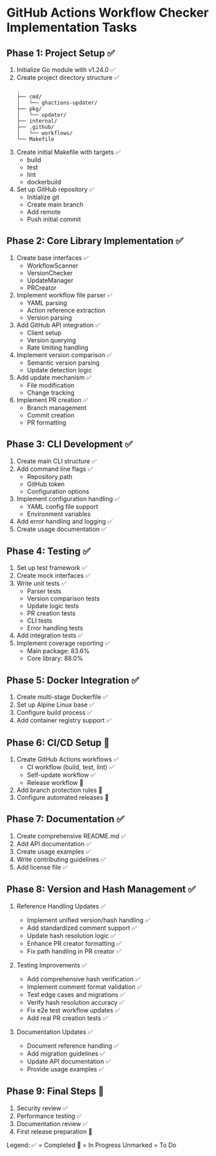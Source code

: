 # GitHub Actions Workflow Checker Implementation Tasks

## Phase 1: Project Setup ✅
1. Initialize Go module with v1.24.0 ✅
2. Create project directory structure ✅
   ```
   .
   ├── cmd/
   │   └── ghactions-updater/
   ├── pkg/
   │   └── updater/
   ├── internal/
   ├── .github/
   │   └── workflows/
   └── Makefile
   ```
3. Create initial Makefile with targets ✅
   - build
   - test
   - lint
   - dockerbuild
4. Set up GitHub repository ✅
   - Initialize git
   - Create main branch
   - Add remote
   - Push initial commit

## Phase 2: Core Library Implementation ✅
1. Create base interfaces ✅
   - WorkflowScanner
   - VersionChecker
   - UpdateManager
   - PRCreator
2. Implement workflow file parser ✅
   - YAML parsing
   - Action reference extraction
   - Version parsing
3. Add GitHub API integration ✅
   - Client setup
   - Version querying
   - Rate limiting handling
4. Implement version comparison ✅
   - Semantic version parsing
   - Update detection logic
5. Add update mechanism ✅
   - File modification
   - Change tracking
6. Implement PR creation ✅
   - Branch management
   - Commit creation
   - PR formatting

## Phase 3: CLI Development ✅
1. Create main CLI structure ✅
2. Add command line flags ✅
   - Repository path
   - GitHub token
   - Configuration options
3. Implement configuration handling ✅
   - YAML config file support
   - Environment variables
4. Add error handling and logging ✅
5. Create usage documentation ✅

## Phase 4: Testing ✅
1. Set up test framework ✅
2. Create mock interfaces ✅
3. Write unit tests ✅
   - Parser tests
   - Version comparison tests
   - Update logic tests
   - PR creation tests
   - CLI tests
   - Error handling tests
4. Add integration tests ✅
5. Implement coverage reporting ✅
   - Main package: 83.6%
   - Core library: 88.0%

## Phase 5: Docker Integration ✅
1. Create multi-stage Dockerfile ✅
2. Set up Alpine Linux base ✅
3. Configure build process ✅
4. Add container registry support ✅

## Phase 6: CI/CD Setup 🔄
1. Create GitHub Actions workflows ✅
   - CI workflow (build, test, lint) ✅
   - Self-update workflow ✅
   - Release workflow 🔄
2. Add branch protection rules 🔄
3. Configure automated releases 🔄

## Phase 7: Documentation ✅
1. Create comprehensive README.md ✅
2. Add API documentation ✅
3. Create usage examples ✅
4. Write contributing guidelines ✅
5. Add license file ✅

## Phase 8: Version and Hash Management ✅
1. Reference Handling Updates ✅
   - Implement unified version/hash handling ✅
   - Add standardized comment support ✅
   - Update hash resolution logic ✅
   - Enhance PR creator formatting ✅
   - Fix path handling in PR creator ✅

2. Testing Improvements ✅
   - Add comprehensive hash verification ✅
   - Implement comment format validation ✅
   - Test edge cases and migrations ✅
   - Verify hash resolution accuracy ✅
   - Fix e2e test workflow updates ✅
   - Add real PR creation tests ✅

3. Documentation Updates ✅
   - Document reference handling ✅
   - Add migration guidelines ✅
   - Update API documentation ✅
   - Provide usage examples ✅

## Phase 9: Final Steps 🔄
1. Security review ✅
2. Performance testing ✅
3. Documentation review ✅
4. First release preparation 🔄

Legend:
✅ = Completed
🔄 = In Progress
Unmarked = To Do
